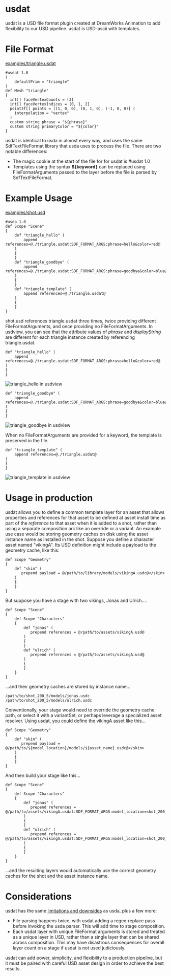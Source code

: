 # usdat

usdat is a USD file format plugin created at DreamWorks Animation
to add flexibility to our USD pipeline. usdat is USD-ascii with templates.

# File Format

[examples/triangle.usdat](examples/triangle.usdat)

```
#usdat 1.0
(
    defaultPrim = "triangle"
)
def Mesh "triangle"
{
  int[] faceVertexCounts = [3]
  int[] faceVertexIndices = [0, 1, 2]
  point3f[] points = [(1, 0, 0), (0, 1, 0), (-1, 0, 0)] (
    interpolation = "vertex"
  )
  custom string phrase = "${phrase}"
  custom string primaryColor = "${color}"
}
```

usdat is identical to usda in almost every way, and uses the same
SdfTextFileFormat library that usda uses to process the file.
There are two notable differences:

- The magic cookie at the start of the file for for usdat is #usdat 1.0
- Templates using the syntax **${keyword}** can be replaced using
  FileFormatArguments passed to the layer before the file is
  parsed by SdfTextFileFormat.

# Example Usage

[examples/shot.usd](examples/shot.usd)

```
#usda 1.0
def Scope "Scene"
{
    def "triangle_hello" (
        append references=@./triangle.usdat:SDF_FORMAT_ARGS:phrase=hello&color=red@
    )
    {
    }
    def "triangle_goodbye" (
        append references=@./triangle.usdat:SDF_FORMAT_ARGS:phrase=goodbye&color=blue@
    )
    {
    }
    def "triangle_template" (
        append references=@./triangle.usdat@
    )
    {
    }
}
```

shot.usd references triangle.usdat three times, twice providing different
FileFormatArguments, and once providing no FileFormatArguments. In usdview,
you can see that the attribute values of *phrase* and *displayString* are
different for each triangle instance created by referencing triangle.usdat.

```
def "triangle_hello" (
    append references=@./triangle.usdat:SDF_FORMAT_ARGS:phrase=hello&color=red@
)
{
}
```
![triangle_hello in usdview](examples/triangle_hello.jpg)

```
def "triangle_goodbye" (
    append references=@./triangle.usdat:SDF_FORMAT_ARGS:phrase=goodbye&color=blue@
)
{
}
```
![triangle_goodbye in usdview](examples/triangle_goodbye.jpg)

When no FileFormatArguments are provided for a keyword, the template is
preserved in the file.

```
def "triangle_template" (
    append references=@./triangle.usdat@
)
{
}
```
![triangle_template in usdview](examples/triangle_template.jpg)

# Usage in production

usdat allows you to define a common template layer for an asset that allows
properties and references for that asset to be defined at asset install time
as part of the *reference*
to that asset when it is added to a shot, rather than using a separate
composition arc like an override or a variant. An example use case would be storing
geometry caches on disk using the asset instance name as installed in the shot.
Suppose you define a character asset named "vikingA". Its USD definition might
include a payload to the geometry cache, like this:

```
def Scope "Geometry"
{
    def "skin" (
       prepend payload = @/path/to/library/models/vikingA.usdc@</skin>
    )
    {
    }
}
```

But suppose you have a stage with two vikings, Jonas and Ulrich....

```
def Scope "Scene"
{
    def Scope "Characters"
    {
        def "jonas" (
           prepend references = @/path/to/assets/vikingA.usd@
        )
        {
        }
        def "ulrich" (
           prepend references = @/path/to/assets/vikingA.usd@
        )
        {
        }
    }
}
```

...and their geometry caches are stored by instance name...

```
/path/to/shot_200_5/models/jonas.usdc
/path/to/shot_200_5/models/ulrich.usdc
```

Conventionally, your stage would need to override the geometry cache path,
or select it with a variantSet, or perhaps leverage a specialized asset resolver.
Using usdat, you could define the vikingA asset like this...

```
def Scope "Geometry"
{
    def "skin" (
       prepend payload = @/path/to/${model_location}/models/${asset_name}.usdc@</skin>
    )
    {
    }
}
```

And then build your stage like this...

```
def Scope "Scene"
{
    def Scope "Characters"
    {
        def "jonas" (
           prepend references = @/path/to/assets/vikingA.usdat:SDF_FORMAT_ARGS:model_location=shot_200_5&asset_name=jonas@
        )
        {
        }
        def "ulrich" (
           prepend references = @/path/to/assets/vikingA.usdat:SDF_FORMAT_ARGS:model_location=shot_200_5&asset_name=ulrich@
        )
        {
        }
    }
}
```

...and the resulting layers would automatically use the correct
geometry caches for the shot and the asset instance name.

# Considerations

usdat has the same [limitations and downsides](https://graphics.pixar.com/usd/docs/Maximizing-USD-Performance.html)
as usda, plus a few more:
- File parsing happens twice, with usdat adding a regex-replace
  pass before invoking the usda parser. This will add time to stage composition.
- Each usdat layer with unique FileFormat arguments is stored and treated
  as a unique layer in USD, rather than a single layer that can be shared
  across composition. This may have disastrous consequences for overall layer
  count on a stage if usdat is not used judiciously.

usdat can add power, simplicity, and flexibility to
a production pipeline, but it must be paired with careful USD asset design
in order to achieve the best results.
